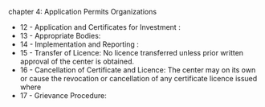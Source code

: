 chapter 4: Application Permits Organizations

<ul>
			<li>12 - Application and Certificates for Investment : <ul>
			</ul></li>			<li>13 - Appropriate Bodies: <ul>
			</ul></li>			<li>14 - Implementation and Reporting : <ul>
			</ul></li>			<li>15 - Transfer of Licence: No licence transferred unless prior written approval of the center is obtained.<ul>
			</ul></li>			<li>16 - Cancellation of Certificate and Licence: The center may on its own or cause the revocation or cancellation of any
certificate licence issued where <ul>
			</ul></li>			<li>17 - Grievance Procedure: <ul>
			</ul></li></ul>